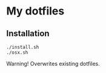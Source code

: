 # My dotfiles

## Installation

```
./install.sh
./osx.sh
```

Warning! Overwrites existing dotfiles.
